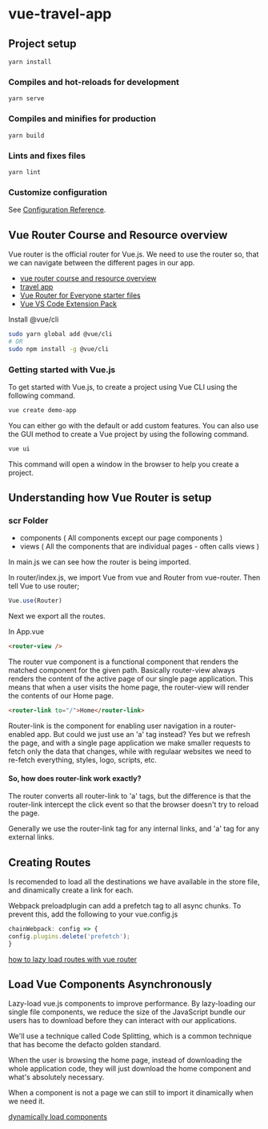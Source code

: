 # vue-travel-app

## Project setup
```
yarn install
```

### Compiles and hot-reloads for development
```
yarn serve
```

### Compiles and minifies for production
```
yarn build
```

### Lints and fixes files
```
yarn lint
```

### Customize configuration
See [Configuration Reference](https://cli.vuejs.org/config/).


## Vue Router Course and Resource overview
Vue router is the official router for Vue.js. We need to use the router so,
that we can navigate between the different pages in our app.
- [vue router course and resource overview](https://vueschool.io/lessons/vue-router-course-and-resource-overview)
- [travel app](https://vue-router-course.netlify.app/)
- [Vue Router for Everyone starter files](https://github.com/vueschool/vuejs-router/archive/starter-files.zip)
- [ Vue VS Code Extension Pack](https://marketplace.visualstudio.com/items?itemName=sdras.vue-vscode-extensionpack)

Install @vue/cli
```sh
sudo yarn global add @vue/cli
# OR
sudo npm install -g @vue/cli
```
### Getting started with Vue.js
To get started with Vue.js, to create a project using Vue CLI using the following command.
```sh
vue create demo-app
```
You can either go with the default or add custom features. You can also use the GUI method to create a Vue project by using the following command.
```sh
vue ui
```
This command will open a window in the browser to help you create a project.

## Understanding how Vue Router is setup
### scr Folder
- components ( All components except our page components )
- views ( All the components that are individual pages - often calls views ) 

In main.js we can see how the router is being imported. 

In router/index.js, we import Vue from vue and Router from vue-router.
Then tell Vue to use router;
```js
Vue.use(Router)
```
Next we export all the routes. 

In App.vue
```html
<router-view />
```
The router vue component is a functional component that renders the matched component for the given path.
Basically router-view always renders the content of the active page of our single page application.
This means that when a user visits the home page, the router-view will render the contents of our Home page.
```html
<router-link to="/">Home</router-link>
```
Router-link is the component for enabling user navigation in a router-enabled app.
But could we just use an 'a' tag instead?
Yes but we refresh the page, and with a single page application we make smaller requests to fetch only the data that changes, while with regulaar websites we need to re-fetch everything, styles, logo, scripts, etc. 

#### So, how does router-link work exactly?
The router converts all router-link to 'a' tags, but the difference is that the router-link intercept the click event so that the browser doesn't try to reload the page.

Generally we use the router-link tag for any internal links, and 'a' tag for any external links.

## Creating Routes
Is recomended to load all the destinations we have available in the store file, 
and dinamically create a link for each.

Webpack preloadplugin can add a prefetch tag to all async chunks. To prevent this, add the following to your vue.config.js

```js
chainWebpack: config => {
config.plugins.delete('prefetch');
}
```
[how to lazy load routes with vue router](https://vueschool.io/lessons/how-to-lazy-load-routes-with-vue-router)


## Load Vue Components Asynchronously
Lazy-load vue.js components to improve performance.
By lazy-loading our single file components, we reduce the size of the JavaScript bundle our users has to download before they can interact with our applications.

We'll use a technique called Code Splitting, which is a common technique that has become the defacto golden standard.

When the user is browsing the home page, instead of downloading the whole application code, they will just download the home component and what's absolutely necessary. 

When a component is not a page we can still to import it dinamically when we need it.

[dynamically load components](https://vueschool.io/lessons/dynamically-load-components)

